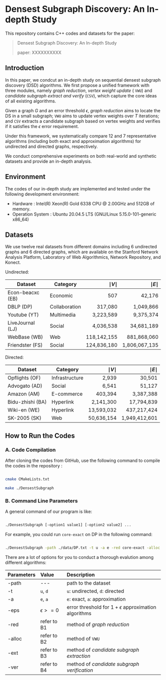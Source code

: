 # Densest Subgraph Discovery: An In-depth Study

This repository contains C++ codes and datasets for the paper:

> Densest Subgraph Discovery: An In-depth Study
>
> paper: XXXXXXXXXX

## Introduction

In this paper, we condcut an in-depth study on sequential densest subgraph discovery (DSD) algorithms. We first propose a unified framework with three modules, namely *graph reduction*, *vertex weight update* ( `VWU`) and *candidate subgraph extract and verify* (`CSV`), which capture the core ideas of all existing algorithms.

Given a graph $G$ and an error threshold $\epsilon$, *graph reduction* aims to locate the DS in a small subgraph;  `VWU` aims to update vertex weights over $T$ iterations; and  `CSV` extracts a candidate subgraph based on vertex weights and verifies if it satisfies the $\epsilon$ error requirement. 

Under this framework, we systematically compare 12 and 7 representative algorithms (including both exact and approximation algorithms) for undirected and directed graphs, respectively.

We conduct comprehensive experiments on both real-world and synthetic datasets and provide an in-depth analysis.

## Environment

The codes of our in-depth study are implemented and tested under the following development environment:

- Hardware : Intel(R) Xeon(R) Gold 6338 CPU @ 2.00GHz and 512GB of memory.
- Operation System : Ubuntu 20.04.5 LTS (GNU/Linux 5.15.0-101-generic x86_64)
## Datasets


We use twelve real datasets from different domains including 6 undirected graphs and 6 directed graphs, which are available on the Stanford Network Analysis Platform, Laboratory of Web Algorithmics, Network Repository, and Konect.


Undirected:


| Dataset         | Category      | $\mid V \mid$   | $\mid E \mid$     |
| --------------- | ------------- | -------: | --------: |
| Econ-beacxc (EB) | Economic      | 507     | 42,176    |
| DBLP (DP)       | Collaboration | 317,080 | 1,049,866 |
| Youtube (YT)    | Multimedia | 3,223,589 | 9,375,374 |
|LiveJournal (LJ)|Social|4,036,538|34,681,189|
|WebBase (WB)|Web|118,142,155|881,868,060|
|Friendster (FS)|Social|124,836,180|1,806,067,135|


Directed:

| Dataset         | Category      |  $\mid V \mid$   | $\mid E \mid$    |
| --------------- | ------------- | -------: | --------: |
|Opflights (OF)|Infrastructure|2,939|30,501|
|Advogato (AD)|Social|6,541|51,127|
|Amazon (AM)|E-commerce|403,394|3,387,388|
|Bidu-zhishi (BA)|Hyperlink|2,141,300|17,794,839|
|Wiki-en (WE)|Hyperlink|13,593,032|437,217,424|
|SK-2005 (SK)|Web|50,636,154|1,949,412,601|



## How to Run the Codes


### A. Code Compilation


After cloning the codes from GitHub, use the following command to compile the codes in the repository :


```sh

cmake CMakeLists.txt

make ./DensestSubgraph

```


### B. Command Line Parameters

A general command of our program is like:

```sh

./DensestSubgraph [-option1 value1] [-option2 value2] ...

```

For example, you could run `core-exact` on DP in the following command:

```sh

./DensestSubgraph -path ./data/DP.txt -t u -a e -red core-exact -alloc flow-exact -ext flow-exact -ver flow-exact

```

There are a lot of options for you to conduct a thorough evalution among different algorithms:

|Parameters|Value|Description|
|:---------------|:------------------|:------------|
|-path|---|path to the dataset|
|-t|`u`, `d`|`u`: undirected, `d`: directed|
|-a|`e`, `a`|`e`: exact, `a`: approximation|
|-eps|$\epsilon>=0$|error threshold for $1+\epsilon$ approximation algorithms|
|-red|refer to B1|method of *graph reduction*|
|-alloc|refer to B2|method of `VWU`|
|-ext|refer to B3|method of *candidate subgraph extraction*|
|-ver|refer to B4|method of *candidate subgraph verification*|

[//]: # (|-seq|`t`, `f`|`t`: sequential update strategy, `f`:  simultaneous update strategy|)

[//]: # (|-vw|`t`, `f`|`t`: transform DDS problem into vertex-weighted UDS problem, `f`: do not transform|)

[//]: # (|-gamma|$0\le \gamma \le 1$|a parameter that controls the lower bound of binary search|)

[//]: # (|-exp|`t`, `f`|`t`: iteration number grows exponentially, `f`: iteration number is fixed|)

[//]: # (|-it|integer, $it \ge 1$|fixed iteration number|)

[//]: # (|-dc|`t`, `f`|`t`: apply divide-and-conquer strategy, `f`: do not apply|)

[//]: # (|-ra|`t`, `f`|ablation study on *graph reduction*, `t`: print reduction ratio, `f`: do not print|)

[//]: # (|-res|`t`, `f`|`t`: restrict $xy-core$ in a tight interval, `f`: do not restrict|)

[//]: # (|-width|$width\ge 1$|a parameter that controls the tightness of interval|)

[//]: # (|-multi|`t`, `f`|`t`: apply multi-round reduction, `f`: apply single-round reduction|)

[//]: # ()
[//]: # ()
[//]: # (#### B1. Methods of *Graph Reduction*)

[//]: # ()
[//]: # (|Value|Description|)

[//]: # (|--------|--------|)

[//]: # (|`k-core`|derive a $k-core$, support UDS algorithms|)

[//]: # (|`stable`|derive a stable set|)

[//]: # (|`exact-xy-core`|derive an exact $xy-core$, support DDS algorithms|)

[//]: # (|`appro-xy-core`|derive an approximate $xy-core$, support DDS algorithms|)

[//]: # (|`w-core`|derive an $w^*-core$, support WCoreApp algorithm|)

[//]: # ()
[//]: # ()
[//]: # (#### B2. Methods of `VWU`)

[//]: # ()
[//]: # (|Value|Description|)

[//]: # (|--------|--------|)

[//]: # (|`flow-exact`|the `VWU` method of `FlowExact`, `CoreExact`, `DFlowExact`, `DCExact`|)

[//]: # (|`fw`|the `VWU` method of `FWExact`, `FWApp`, `DFWExact` and `DFWApp`|)

[//]: # (|`fista`|the `VWU` method of `FISTAExact` and `FISTAApp`|)

[//]: # (|`mwu`|the `VWU` method of `MWUExact` and `MWUApp`|)

[//]: # (|`core-app`|the `VWU` method of `CoreApp`|)

[//]: # (|`greedy`|the `VWU` method of `Greedy` and `DGreedy`|)

[//]: # (|`greedypp`|the `VWU` method of `Greedy++`|)

[//]: # (|`flow-app`|the `VWU` method of `FlowApp`|)

[//]: # (|`xy-core-appro`|the `VWU` method of `XYCoreApp`|)

[//]: # (|`w-core-appro`|the `VWU` method of `WCoreApp`|)

[//]: # ()
[//]: # ()
[//]: # (#### B3. Methods of *Candidate Subgraph Extraction* &#40;`CSE`&#41;)

[//]: # ()
[//]: # (|Value|Description|)

[//]: # (|--------|--------|)

[//]: # (|`flow-exact`|the `CSE` method of `FlowExact`, `CoreExact`, `DFlowExact`, `DCExact`|)

[//]: # (|`cp`|the `CSE` method of `FWExact`, `FWApp`,`FISTAExact` ,`FISTAApp`, `MWUExact`, `MWUApp`, `DFWExact` and `DFWApp`|)

[//]: # (|`core-app`|the `CSE` method of `XYCoreApp` and `WCoreApp`|)

[//]: # (|`greedy`|the `CSE` method of `DGreedy`|)

[//]: # ()
[//]: # ()
[//]: # (#### B4. Methods of *Candidate Subgraph Verification* &#40;`CSV`&#41;)

[//]: # ()
[//]: # (|Value|Description|)

[//]: # (|-------------|--------|)

[//]: # (|`flow-exact`|the `CSV` method of `FlowExact`, `CoreExact`, `DFlowExact`, `DCExact`|)

[//]: # (|`cp`|the `CSV` method of `FWExact`, `FWApp`,`FISTAExact` ,`FISTAApp`, `MWUExact`, `MWUApp`, `DFWExact` and `DFWApp`|)

[//]: # (|`core-app`|the `CSV` method of `CoreApp`|)

[//]: # (|`flow-app`|the `CSV` method of `FlowApp`|)

[//]: # (|`greedy`|the `CSV` method of `DGreedy`|)

[//]: # ()
[//]: # ()
[//]: # ()
[//]: # (### C. Data Download)

[//]: # ()
[//]: # ()
[//]: # (You can download the datasets from the following Google driven link:)

[//]: # ()
[//]: # ()
[//]: # (XXXXXXXXXXXXXXXXXX)

[//]: # ()
[//]: # ()
[//]: # (### D. Experimentation)

[//]: # ()
[//]: # ()
[//]: # (Our one-click script for reproducibility is comming soon.)


[//]: # (### E. Contact)

[//]: # ()
[//]: # ()
[//]: # (If you have any questions about the code or find any errors, please list them in the `issue` or contact us directly by email:)

[//]: # ()
[//]: # ()
[//]: # (`yiyang3@link.cuhk.edu.cn` , `qingshuoguo@link.cuhk.edu.cn` or `yinglizhou@link.cuhk.edu.cn`)
